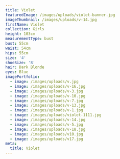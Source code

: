```yaml
---
title: Violet
featuredImage: /images/uploads/violet-banner.jpg
imageThumbnail: /images/uploads/v-14.jpg
firstName: Violet
collection: Girls
height: 103cm
measurementType: bust
bust: 55cm
waist: 54cm
hips: 55cm
size: '4'
shoeSize: '8'
hair: Dark Blonde
eyes: Blue
imagePortfolio:
  - image: /images/uploads/v.jpg
  - image: /images/uploads/v-16.jpg
  - image: /images/uploads/v-3.jpg
  - image: /images/uploads/v-10.jpg
  - image: /images/uploads/v-7.jpg
  - image: /images/uploads/v-13.jpg
  - image: /images/uploads/v-1.jpg
  - image: /images/uploads/violet-1111.jpg
  - image: /images/uploads/v-14.jpg
  - image: /images/uploads/v-5.jpg
  - image: /images/uploads/v-18.jpg
  - image: /images/uploads/v10.jpg
  - image: /images/uploads/v17.jpg
meta:
  title: Violet
---
```


